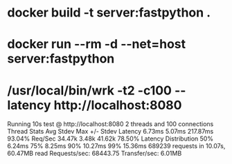
# docker build -t server:fastpython .
# docker run --rm -d --net=host server:fastpython

# /usr/local/bin/wrk -t2 -c100 --latency http://localhost:8080
Running 10s test @ http://localhost:8080
  2 threads and 100 connections
  Thread Stats   Avg      Stdev     Max   +/- Stdev
    Latency     6.73ms    5.07ms 217.87ms   93.04%
    Req/Sec    34.47k     3.48k   41.62k    78.50%
  Latency Distribution
     50%    6.24ms
     75%    8.25ms
     90%   10.27ms
     99%   15.36ms
  689239 requests in 10.07s, 60.47MB read
Requests/sec:  68443.75
Transfer/sec:      6.01MB
